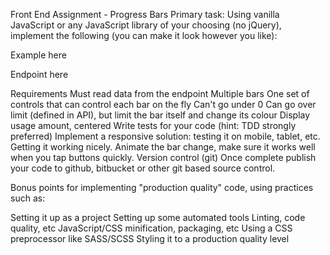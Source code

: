 Front End Assignment - Progress Bars
Primary task: Using vanilla JavaScript or any JavaScript library of your choosing (no jQuery), implement the following (you can make it look however you like):

Example here

Endpoint here

Requirements
Must read data from the endpoint
Multiple bars
One set of controls that can control each bar on the fly
Can't go under 0
Can go over limit (defined in API), but limit the bar itself and change its colour
Display usage amount, centered
Write tests for your code (hint: TDD strongly preferred)
Implement a responsive solution: testing it on mobile, tablet, etc. Getting it working nicely.
Animate the bar change, make sure it works well when you tap buttons quickly.
Version control (git)
Once complete publish your code to github, bitbucket or other git based source control.

Bonus points for implementing "production quality" code, using practices such as:

Setting it up as a project
Setting up some automated tools
Linting, code quality, etc
JavaScript/CSS minification, packaging, etc
Using a CSS preprocessor like SASS/SCSS
Styling it to a production quality level
